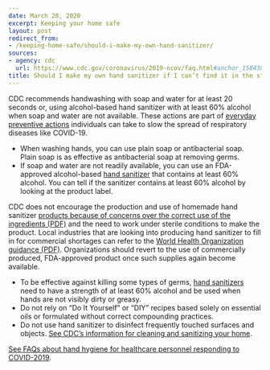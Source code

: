 ```yaml
---
date: March 28, 2020
excerpt: Keeping your home safe
layout: post
redirect_from:
- /keeping-home-safe/should-i-make-my-own-hand-sanitizer/
sources:
- agency: cdc
  url: https://www.cdc.gov/coronavirus/2019-ncov/faq.html#anchor_1584388242595
title: Should I make my own hand sanitizer if I can’t find it in the stores?
---
```


CDC recommends handwashing with soap and water for at least 20 seconds or, using alcohol-based hand sanitizer with at least 60% alcohol when soap and water are not available. These actions are part of [everyday preventive actions](https://www.cdc.gov/coronavirus/2019-ncov/prevent-getting-sick/prevention.html) individuals can take to slow the spread of respiratory diseases like COVID-19.

* When washing hands, you can use plain soap or antibacterial soap. Plain soap is as effective as antibacterial soap at removing germs.
* If soap and water are not readily available, you can use an FDA-approved alcohol-based [hand sanitizer](https://www.cdc.gov/handwashing/show-me-the-science-hand-sanitizer.html) that contains at least 60% alcohol. You can tell if the sanitizer contains at least 60% alcohol by looking at the product label.

CDC does not encourage the production and use of homemade hand sanitizer [products because of concerns over the correct use of the ingredients (PDF)](https://www.fda.gov/media/136118/download) and the need to work under sterile conditions to make the product. Local industries that are looking into producing hand sanitizer to fill in for commercial shortages can refer to the [World Health Organization guidance (PDF)](https://www.who.int/gpsc/5may/Guide_to_Local_Production.pdf). Organizations should revert to the use of commercially produced, FDA-approved product once such supplies again become available.

* To be effective against killing some types of germs, [hand sanitizers](https://www.cdc.gov/handwashing/show-me-the-science-hand-sanitizer.html) need to have a strength of at least 60% alcohol and be used when hands are not visibly dirty or greasy.
* Do not rely on “Do It Yourself” or “DIY” recipes based solely on essential oils or formulated without correct compounding practices.
* Do not use hand sanitizer to disinfect frequently touched surfaces and objects. [See CDC’s information for cleaning and sanitizing your home](https://www.cdc.gov/coronavirus/2019-ncov/prevent-getting-sick/disinfecting-your-home.html).

[See FAQs about hand hygiene for healthcare personnel responding to COVID-2019](https://www.cdc.gov/coronavirus/2019-ncov/infection-control/hcp-hand-hygiene-faq.html).